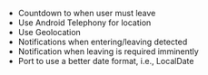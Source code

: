 * Countdown to when user must leave
* Use Android Telephony for location
* Use Geolocation
* Notifications when entering/leaving detected
* Notification when leaving is required imminently
* Port to use a better date format, i.e., LocalDate
